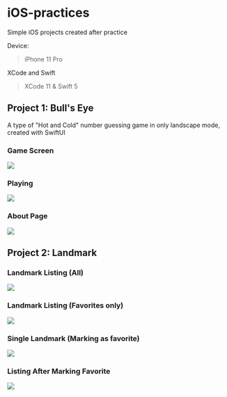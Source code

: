 # iOS-practices

Simple iOS projects created after practice

Device:

> iPhone 11 Pro

XCode and Swift

> XCode 11 & Swift 5

## Project 1: Bull's Eye

A type of "Hot and Cold" number guessing game in only landscape mode, created with SwiftUI

### Game Screen

![](assets/bullseye1.png)

### Playing

![](assets/bullseye2.png)

### About Page

![](assets/bullseye3.png)

## Project 2: Landmark

### Landmark Listing (All)

![](assets/landmark1.png)

### Landmark Listing (Favorites only)

![](assets/landmark2.png)

### Single Landmark (Marking as favorite)

![](assets/landmark3.png)

### Listing After Marking Favorite

![](assets/landmark4.png)
